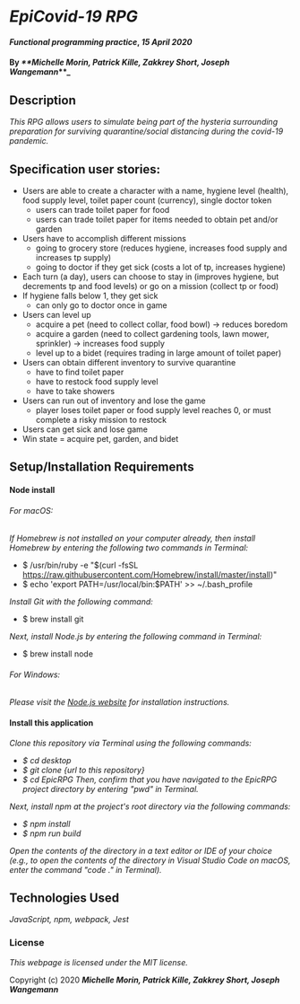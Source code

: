  # _EpiCovid-19 RPG_

#### _Functional programming practice_, _15 April 2020_

#### By _**Michelle Morin, Patrick Kille, Zakkrey Short, Joseph Wangemann_**_

## Description

_This RPG allows users to simulate being part of the hysteria surrounding preparation for surviving quarantine/social distancing during the covid-19 pandemic._

## Specification user stories:

* Users are able to create a character with a name, hygiene level (health), food supply level, toilet paper count (currency), single doctor token
  - users can trade toilet paper for food
  - users can trade toilet paper for items needed to obtain pet and/or garden
* Users have to accomplish different missions
  - going to grocery store (reduces hygiene, increases food supply and increases tp supply)
  - going to doctor if they get sick (costs a lot of tp, increases hygiene)
* Each turn (a day), users can choose to stay in (improves hygiene, but decrements tp and food levels) or go on a mission (collect tp or food)
* If hygiene falls below 1, they get sick
  - can only go to doctor once in game
* Users can level up
  - acquire a pet (need to collect collar, food bowl) -> reduces boredom
  - acquire a garden (need to collect gardening tools, lawn mower, sprinkler) -> increases food supply
  - level up to a bidet (requires trading in large amount of toilet paper)
* Users can obtain different inventory to survive quarantine
  - have to find toilet paper
  - have to restock food supply level
  - have to take showers
* Users can run out of inventory and lose the game
  - player loses toilet paper or food supply level reaches 0, or must complete a risky mission to restock
* Users can get sick and lose game
* Win state = acquire pet, garden, and bidet

## Setup/Installation Requirements

#### Node install

###### For macOS:
_If Homebrew is not installed on your computer already, then install Homebrew by entering the following two commands in Terminal:_
* $ /usr/bin/ruby -e "$(curl -fsSL https://raw.githubusercontent.com/Homebrew/install/master/install)"
* $ echo 'export PATH=/usr/local/bin:$PATH' >> ~/.bash_profile

_Install Git with the following command:_
* $ brew install git

_Next, install Node.js by entering the following command in Terminal:_
* $ brew install node

###### For Windows:
_Please visit the [Node.js website](https://nodejs.org/en/download/) for installation instructions._

#### Install this application

_Clone this repository via Terminal using the following commands:_
* _$ cd desktop_
* _$ git clone {url to this repository}_
* _$ cd EpicRPG_
_Then, confirm that you have navigated to the EpicRPG project directory by entering "pwd" in Terminal._

_Next, install npm at the project's root directory via the following commands:_
* _$ npm install_
* _$ npm run build_

_Open the contents of the directory in a text editor or IDE of your choice (e.g., to open the contents of the directory in Visual Studio Code on macOS, enter the command "code ." in Terminal)._

## Technologies Used

_JavaScript, npm, webpack, Jest_

### License

*This webpage is licensed under the MIT license.*

Copyright (c) 2020 **_Michelle Morin, Patrick Kille, Zakkrey Short, Joseph Wangemann_**
